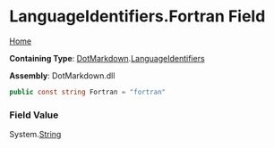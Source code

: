 <a name="_top"></a>

# LanguageIdentifiers\.Fortran Field

[Home](../../../README.md#_top)

**Containing Type**: [DotMarkdown](../../README.md#_top)\.[LanguageIdentifiers](../README.md#_top)

**Assembly**: DotMarkdown\.dll

```csharp
public const string Fortran = "fortran"
```

### Field Value

System\.[String](https://docs.microsoft.com/en-us/dotnet/api/system.string)